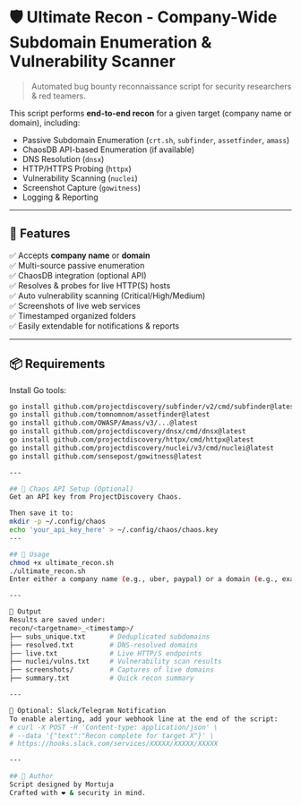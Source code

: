 # 🛡️ Ultimate Recon - Company-Wide Subdomain Enumeration & Vulnerability Scanner

> Automated bug bounty reconnaissance script for security researchers & red teamers.

This script performs **end-to-end recon** for a given target (company name or domain), including:
- Passive Subdomain Enumeration (`crt.sh`, `subfinder`, `assetfinder`, `amass`)
- ChaosDB API-based Enumeration (if available)
- DNS Resolution (`dnsx`)
- HTTP/HTTPS Probing (`httpx`)
- Vulnerability Scanning (`nuclei`)
- Screenshot Capture (`gowitness`)
- Logging & Reporting

---

## 🚀 Features

✅ Accepts **company name** or **domain**  
✅ Multi-source passive enumeration  
✅ ChaosDB integration (optional API)  
✅ Resolves & probes for live HTTP(S) hosts  
✅ Auto vulnerability scanning (Critical/High/Medium)  
✅ Screenshots of live web services  
✅ Timestamped organized folders  
✅ Easily extendable for notifications & reports

---

## 📦 Requirements

Install Go tools:

```bash
go install github.com/projectdiscovery/subfinder/v2/cmd/subfinder@latest
go install github.com/tomnomnom/assetfinder@latest
go install github.com/OWASP/Amass/v3/...@latest
go install github.com/projectdiscovery/dnsx/cmd/dnsx@latest
go install github.com/projectdiscovery/httpx/cmd/httpx@latest
go install github.com/projectdiscovery/nuclei/v3/cmd/nuclei@latest
go install github.com/sensepost/gowitness@latest

---

## 🔐 Chaos API Setup (Optional)
Get an API key from ProjectDiscovery Chaos.

Then save it to:
mkdir -p ~/.config/chaos
echo 'your_api_key_here' > ~/.config/chaos/chaos.key
---

## 🧪 Usage
chmod +x ultimate_recon.sh
./ultimate_recon.sh
Enter either a company name (e.g., uber, paypal) or a domain (e.g., example.com) when prompted.

---

📁 Output
Results are saved under:
recon/<targetname>_<timestamp>/
├── subs_unique.txt      # Deduplicated subdomains
├── resolved.txt         # DNS-resolved domains
├── live.txt             # Live HTTP/S endpoints
├── nuclei/vulns.txt     # Vulnerability scan results
├── screenshots/         # Captures of live domains
├── summary.txt          # Quick recon summary

---

📢 Optional: Slack/Telegram Notification
To enable alerting, add your webhook line at the end of the script:
# curl -X POST -H 'Content-type: application/json' \
# --data '{"text":"Recon complete for target X"}' \
# https://hooks.slack.com/services/XXXXX/XXXXX/XXXXX

---

## 🙋 Author
Script designed by Mortuja
Crafted with ❤️ & security in mind.

